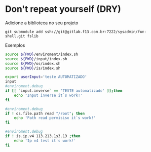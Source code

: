 # Don't repeat yourself (DRY)

Adicione a biblioteca no seu projeto

```
git submodule add ssh://git@gitlab.f13.com.br:7222/sysadmin/fun-shell.git fslib
```

Exemplos 

```bash
source ${PWD}/enviroment/index.sh
source ${PWD}/input/index.sh
source ${PWD}/os/index.sh
source ${PWD}/is/index.sh

export userInput='teste AUTOMATIZADO'
input
#enviroment.debug
if [[ `input.inverse` == 'TESTE automatizado' ]];then 
    echo 'Input inverse it`s work!'
fi

#enviroment.debug
if ! os.file.path read "/root"; then
    echo 'Path read permisiso it`s work!'
fi

#enviroment.debug
if ! is.ip.v4 113.213.1s3.13 ;then
    echo 'Ip v4 test it`s work!'
fi
```